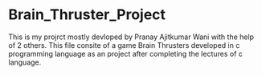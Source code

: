 # Brain_Thruster_Project
This is my projrct mostly devloped by Pranay Ajitkumar Wani with the help of 2 others. This file consite of a game Brain Thrusters developed in c programming language as an project after completing the lectures of c language.
